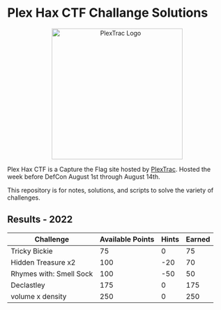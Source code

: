 # Plex Hax CTF Challange Solutions

<p align="center"> <img alt="PlexTrac Logo" width="300" src="https://scoreboard.plexhax.com/files/5cfcabb348a45b30030f9969bdf45ab0/PlexTrac_Logo_Stacked_RGB.png"/></p>

Plex Hax CTF is a Capture the Flag site hosted by [PlexTrac](https://scoreboard.plexhax.com/). Hosted the week before DefCon August 1st through August 14th.

This repository is for notes, solutions, and scripts to solve the variety of challenges.

## Results - 2022

| Challenge               | Available Points | Hints | Earned |
|-------------------------|------------------|-------|--------|
| Tricky Bickie           | 75		     | 0     | 75     |
| Hidden Treasure x2      | 100		     | -20   | 70     |
| Rhymes with: Smell Sock | 100		     | -50   | 50     |
| Declastley              | 175	             | 0     | 175    |
| volume x density        | 250              | 0     | 250    |

